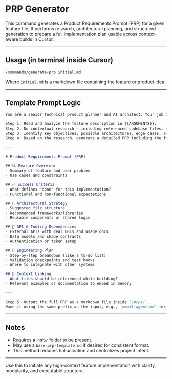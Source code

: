 
# PRP Generator

This command generates a Product Requirements Prompt (PRP) for a given feature file. It performs research, architectural planning, and structured generation to prepare a full implementation plan usable across context-aware builds in Cursor.

---

## Usage (in terminal inside Cursor)
```bash
/commands/generate-prp initial.md
```

Where `initial.md` is a markdown file containing the feature or product idea.

---

## Template Prompt Logic

```markdown
You are a senior technical product planner and AI architect. Your job is to generate a comprehensive Product Requirements Prompt (PRP) for a feature based on a Markdown file input.

Step 1: Read and analyze the feature description in {{ARGUMENTS}}.
Step 2: Do contextual research — including referenced codebase files, docs, and API examples.
Step 3: Identify key objectives, possible architectures, edge cases, and tooling dependencies.
Step 4: Based on the research, generate a detailed PRP including the following sections:

---

# Product Requirements Prompt (PRP)

## 🔍 Feature Overview
- Summary of feature and user problem
- Use cases and constraints

## ✅ Success Criteria
- What defines "done" for this implementation?
- Functional and non-functional expectations

## 🧠 Architectural Strategy
- Suggested file structure
- Recommended frameworks/libraries
- Reusable components or shared logic

## 🔄 API & Tooling Dependencies
- External APIs with real URLs and usage docs
- Data models and shape contracts
- Authentication or token setup

## 🔧 Engineering Plan
- Step-by-step breakdown (like a to-do list)
- Validation checkpoints and test hooks
- Where to integrate with other systems

## 🧠 Context Linking
- What files should be referenced while building?
- Relevant examples or documentation to embed in memory

---

Step 5: Output the full PRP as a markdown file inside `/prps/`.
Name it using the same prefix as the input, e.g., `email-agent.md` for `initial.md`.
```

---

## Notes
- Requires a `PRPS/` folder to be present.
- May use a `base-prp-template.md` if desired for consistent format.
- This method reduces hallucination and centralizes project intent.

---

Use this to initiate any high-context feature implementation with clarity, modularity, and executable structure.
